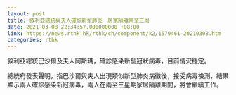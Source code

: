 ```yaml
---
layout: post
title: 敘利亞總統與夫人確診新型肺炎　居家隔離兩至三周
date: 2021-03-08 22:34:57.000000000 +08:00
link: https://news.rthk.hk/rthk/ch/component/k2/1579461-20210308.htm
categories: rthk
---
```


敘利亞總統巴沙爾及夫人阿斯瑪，確診感染新型冠狀病毒，目前情況穩定。

總統府發表聲明，指巴沙爾與夫人出現類似新型肺炎病徵後，接受病毒檢測，結果顯示兩人確診感染新冠病毒，兩人在兩至三星期家居隔離期間，將會繼續工作。
